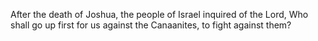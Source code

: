 After the death of Joshua, the people of Israel inquired of the Lord, Who shall go up first for us against the Canaanites, to fight against them?
